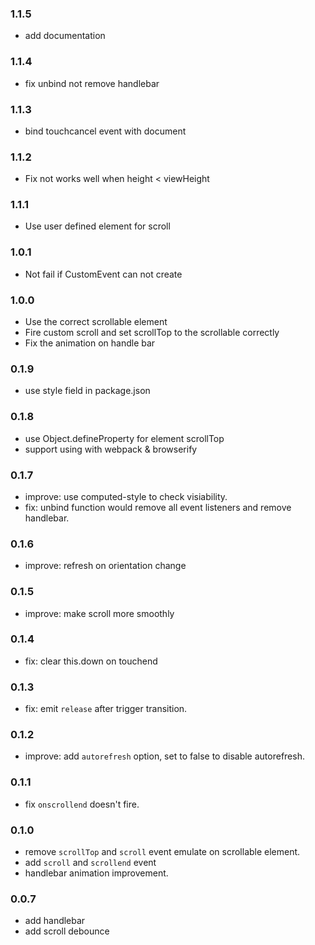 ### 1.1.5
* add documentation

### 1.1.4
* fix unbind not remove handlebar

### 1.1.3
* bind touchcancel event with document

### 1.1.2
* Fix not works well when height < viewHeight

### 1.1.1
* Use user defined element for scroll

### 1.0.1
* Not fail if CustomEvent can not create

### 1.0.0
* Use the correct scrollable element
* Fire custom scroll and set scrollTop to the scrollable correctly
* Fix the animation on handle bar

### 0.1.9
* use style field in package.json

### 0.1.8
* use Object.defineProperty for element scrollTop
* support using with webpack & browserify

### 0.1.7
* improve: use computed-style to check visiability.
* fix: unbind function would remove all event listeners and remove handlebar.

### 0.1.6
* improve: refresh on orientation change

### 0.1.5
* improve: make scroll more smoothly

### 0.1.4
* fix: clear this.down on touchend

### 0.1.3
* fix: emit `release` after trigger transition.

### 0.1.2
* improve: add `autorefresh` option, set to false to disable autorefresh.

### 0.1.1
* fix `onscrollend` doesn't fire.

### 0.1.0

* remove `scrollTop` and `scroll` event emulate on scrollable element.
* add `scroll` and `scrollend` event
* handlebar animation improvement.

### 0.0.7

* add handlebar
* add scroll debounce
